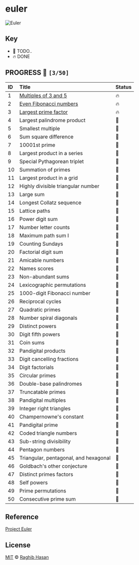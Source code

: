# euler

![Euler](https://projecteuler.net/profile/ragmha.png)

## Key
* 🚧 TODO..
* 🔥 DONE

## PROGRESS 🚀 `[3/50]`

|    ID        |    Title      |  Status|
| :-------------  | :------------- | :------------|
| 1	| [Multiples of 3 and 5](./solutions/multiples-3-5) | 🔥 |
| 2	| [Even Fibonacci numbers](./solutions/even-fibonacci-numbers) | 🔥 |
| 3 |	[Largest prime factor](./solutions/largest-prime-factor) | 🔥 |
| 4	| Largest palindrome product| 🚧 |
| 5	|Smallest multiple| 🚧 |
| 6	|Sum square difference| 🚧 |
| 7	|10001st prime| 🚧 |
| 8	|Largest product in a series| 🚧 |
| 9	|Special Pythagorean triplet| 🚧 |
|10	|Summation of primes| 🚧 |
|11	|Largest product in a grid| 🚧 |
|12	|Highly divisible triangular number| 🚧 |
|13	|Large sum| 🚧 |
|14	|Longest Collatz sequence| 🚧 |
|15	|Lattice paths| 🚧 |
|16	|Power digit sum| 🚧 |
|17	|Number letter counts| 🚧 |
|18	|Maximum path sum I| 🚧 |
|19	|Counting Sundays| 🚧 |
|20	|Factorial digit sum| 🚧 |
|21	|Amicable numbers| 🚧 |
|22	|Names scores| 🚧 |
|23	|Non-abundant sums| 🚧 |
|24	|Lexicographic permutations| 🚧 |
|25	|1000-digit Fibonacci number| 🚧 |
|26	|Reciprocal cycles| 🚧 |
|27	|Quadratic primes| 🚧 |
|28	|Number spiral diagonals| 🚧 |
|29	|Distinct powers| 🚧 |
|30	|Digit fifth powers| 🚧 |
|31	|Coin sums| 🚧 |
|32	|Pandigital products| 🚧 |
|33	|Digit cancelling fractions| 🚧 |
|34	|Digit factorials| 🚧 |
|35	|Circular primes| 🚧 |
|36	|Double-base palindromes| 🚧 |
|37	|Truncatable primes| 🚧 |
|38	|Pandigital multiples| 🚧 |
|39	|Integer right triangles| 🚧 |
|40	|Champernowne's constant| 🚧 |
|41	|Pandigital prime| 🚧 |
|42	|Coded triangle numbers| 🚧 |
|43	|Sub-string divisibility| 🚧 |
|44	|Pentagon numbers| 🚧 |
|45	|Triangular, pentagonal, and hexagonal| 🚧 |
|46	|Goldbach's other conjecture| 🚧 |
|47	|Distinct primes factors| 🚧 |
|48	|Self powers| 🚧 |
|49	|Prime permutations| 🚧 |
|50	|Consecutive prime sum| 🚧 |

## Reference
[Project Euler](https://projecteuler.net/archives)

## License
[MIT](./license) © [Raghib Hasan](http://raghibm.com/)
